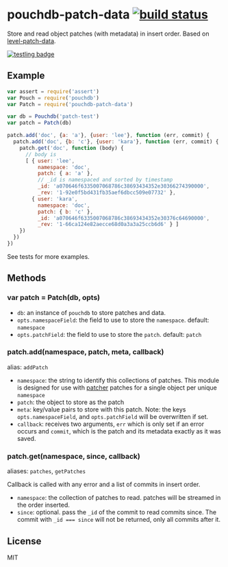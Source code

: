 # pouchdb-patch-data [![build status](https://secure.travis-ci.org/nrw/pouchdb-patch-data.png)](http://travis-ci.org/nrw/pouchdb-patch-data)

Store and read object patches (with metadata) in insert order. Based on [level-patch-data](https://github.com/nrw/level-patch-data).

[![testling badge](https://ci.testling.com/nrw/pouchdb-patch-data.png)](https://ci.testling.com/nrw/pouchdb-patch-data)

## Example

``` js
var assert = require('assert')
var Pouch = require('pouchdb')
var Patch = require('pouchdb-patch-data')

var db = Pouchdb('patch-test')
var patch = Patch(db)

patch.add('doc', {a: 'a'}, {user: 'lee'}, function (err, commit) {
  patch.add('doc', {b: 'c'}, {user: 'kara'}, function (err, commit) {
    patch.get('doc', function (body) {
      // body is
      [ { user: 'lee',
          namespace: 'doc',
          patch: { a: 'a' },
          // _id is namespaced and sorted by timestamp
          _id: 'a070646f6335007068786c38693434352e30366274390000',
          _rev: '1-92e0f5bd431fb35aef6dbcc509e07732' },
        { user: 'kara',
          namespace: 'doc',
          patch: { b: 'c' },
          _id: 'a070646f6335007068786c38693434352e30376c64690000',
          _rev: '1-66ca124e82aecce68d0a3a3a25ccb6d6' } ]
    })
  })
})
```

See tests for more examples.

## Methods

### var patch = Patch(db, opts)

- `db`: an instance of `pouchdb` to store patches and data.
- `opts.namespaceField`: the field to use to store the `namespace`. default:
  `namespace`
- `opts.patchField`: the field to use to store the `patch`. default: `patch`

### patch.add(namespace, patch, meta, callback)

alias: `addPatch`

- `namespace`: the string to identify this collections of patches. This module
  is designed for use with [patcher](https://www.npmjs.org/package/patcher)
  patches for a single object per unique `namespace`
- `patch`: the object to store as the patch
- `meta`: key/value pairs to store with this patch. Note: the keys
  `opts.namespaceField`, and `opts.patchField` will be
  overwritten if set.
- `callback`: receives two arguments, `err` which is only set if an error occurs
  and `commit`, which is the patch and its metadata exactly as it was saved.

### patch.get(namespace, since, callback)

aliases: `patches`, `getPatches`

Callback is called with any error and a list of commits in insert order.

- `namespace`: the collection of patches to read. patches will be streamed in
  the order inserted.
- `since`: optional. pass the `_id` of the commit to read commits since. The
  commit with `_id === since` will not be returned, only all commits after it.

## License

MIT
